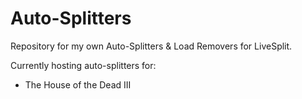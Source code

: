 # Auto-Splitters
Repository for my own Auto-Splitters &amp; Load Removers for LiveSplit. 

Currently hosting auto-splitters for:
+ The House of the Dead III
